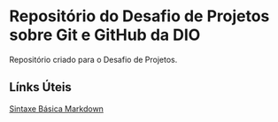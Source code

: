 # Repositório do Desafio de Projetos sobre Git e GitHub da DIO
Repositório criado para o Desafio de Projetos.

## Línks Úteis
[Sintaxe Básica Markdown](https://www.markdownguide.org/basic-syntax/)

